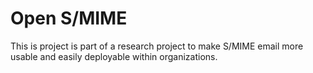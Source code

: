 # Open S/MIME
This is project is part of a research project to make S/MIME email more usable and easily deployable within organizations.


